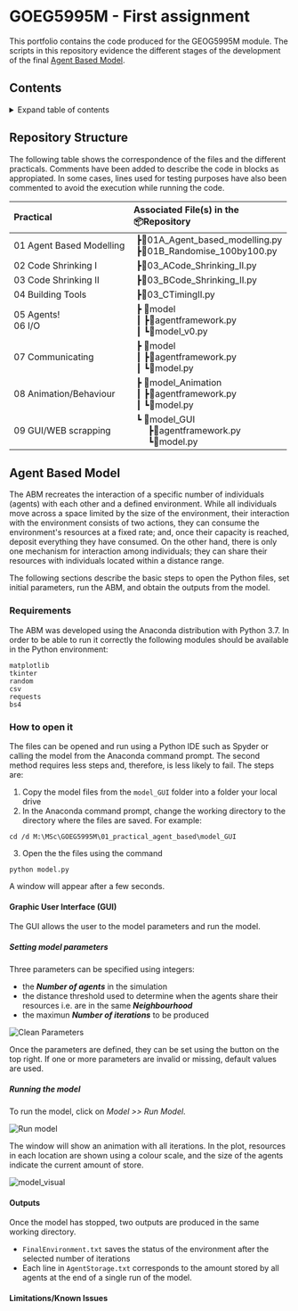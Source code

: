 # GOEG5995M - First assignment
This portfolio contains the code produced for the GEOG5995M module. The scripts in this repository evidence
the different stages of the development of the final [Agent Based Model](#agent-based-model). 


## Contents
<details>
  <summary>Expand table of contents</summary>
  
  1. [Repository Structure](#repository-structure)
  2. [Agent Based Model](#agent-based-model)
      1. [Requirements](#requirements)
      1. [How to open it](#how-to-open-it)
      2. [Graphic User Interface](#graphic-user-interface-gui)
      3. [Outputs](#outputs)
      4. [Limitations and Known Issues](#limitationsknown-issues)
</details>

## Repository Structure
The following table shows the correspondence of the files and the different practicals. Comments have been added to describe the code in blocks as appropiated. In some cases, lines used for testing purposes have also been commented to avoid the execution while running the code.    

|  Practical | Associated File(s) in the<br> 📦Repository|
| :------------ | :------------ |
| 01 Agent Based Modelling  | &nbsp;┣📜01A_Agent_based_modelling.py<br>&nbsp;┣📜01B_Randomise_100by100.py|
| 02 Code Shrinking I | &nbsp;┣📜03_ACode_Shrinking_II.py  |
| 03 Code Shrinking II  |&nbsp;┣📜03_BCode_Shrinking_II.py  |
| 04 Building Tools  |&nbsp;┣📜03_CTimingII.py |
| 05 Agents!<br />06 I/O|&nbsp;┣ 📂model<br />&nbsp;┃ ┣📜agentframework.py<br>&nbsp;┃ ┗📜model_v0.py|
| 07 Communicating  |&nbsp;┣ 📂model<br />&nbsp;┃ ┣📜agentframework.py<br>&nbsp;┃ ┗📜model.py |
| 08 Animation/Behaviour  |&nbsp;┣ 📂model_Animation<br />&nbsp;┃ ┣📜agentframework.py<br>&nbsp;┃ ┗📜model.py  |
| 09 GUI/WEB scrapping |&nbsp;┗ 📂model_GUI<br /> &nbsp; &nbsp; &nbsp;  ┣📜agentframework.py<br> &nbsp; &nbsp; &nbsp;  ┗📜model.py  |

## Agent Based Model
The ABM recreates the interaction of a specific number of individuals (agents) with each other and a defined environment. While all individuals move across a space limited by the size of the environment, their interaction with the environment consists of two actions, they can consume the environment's resources at a fixed rate; and, once their capacity is reached, deposit everything they have consumed. On the other hand, there is only one mechanism for interaction among individuals; they can share their resources with individuals located within a distance range.

The following sections describe the basic steps to open the Python files, set initial parameters, run the ABM, and obtain the outputs from the model.

### Requirements
The ABM was developed using the Anaconda distribution with Python 3.7. In order to be able to run it correctly the following modules should be available in the Python environment:
```
matplotlib
tkinter
random
csv
requests
bs4
```
### How to open it
The files can be opened and run using a Python IDE such as Spyder or calling the model from the Anaconda command prompt. The second method requires less steps and, therefore, is less likely to fail. The steps are: 
1. Copy the model files from the ```model_GUI``` folder into a folder your local drive
2. In the Anaconda command prompt, change the working directory to the directory where the files are saved. For example:
```
cd /d M:\MSc\GOEG5995M\01_practical_agent_based\model_GUI
```
3. Open the the files using the command
```
python model.py
```
A window will appear after a few seconds.
#### Graphic User Interface (GUI)
The GUI allows the user to the model parameters and run the model.
##### Setting model parameters
Three parameters can be specified using integers:
- the __*Number of agents*__ in the simulation
- the distance threshold used to determine when the agents share their resources i.e. are in the same __*Neighbourhood*__
- the maximun __*Number of iterations*__ to be produced

![Clean Parameters](https://user-images.githubusercontent.com/69847296/194627694-23edeb5c-db51-407c-8bd5-2ac52dd2d33a.png)

Once the parameters are defined, they can be set using the button on the top right. If one or more parameters are invalid or missing, default values are used. 
##### Running the model 
To run the model, click on *Model >> Run Model*. 

![Run model](https://user-images.githubusercontent.com/69847296/194627955-f54ab3f9-c851-4748-a840-3a810e81b582.png)

The window will show an animation with all iterations. In the plot, resources in each location are shown using a colour scale, and the size of the agents indicate the current amount of store.

![model_visual](https://user-images.githubusercontent.com/69847296/194628069-5c8e89be-f9e1-4258-a7a4-3caaa5282367.png)

#### Outputs
Once the model has stopped, two outputs are produced in the same working directory.
- ```FinalEnvironment.txt``` saves the status of the environment after the selected number of iterations
- Each line in ```AgentStorage.txt``` corresponds to the amount stored by all agents at the end of a single run of the model.
#### Limitations/Known Issues
